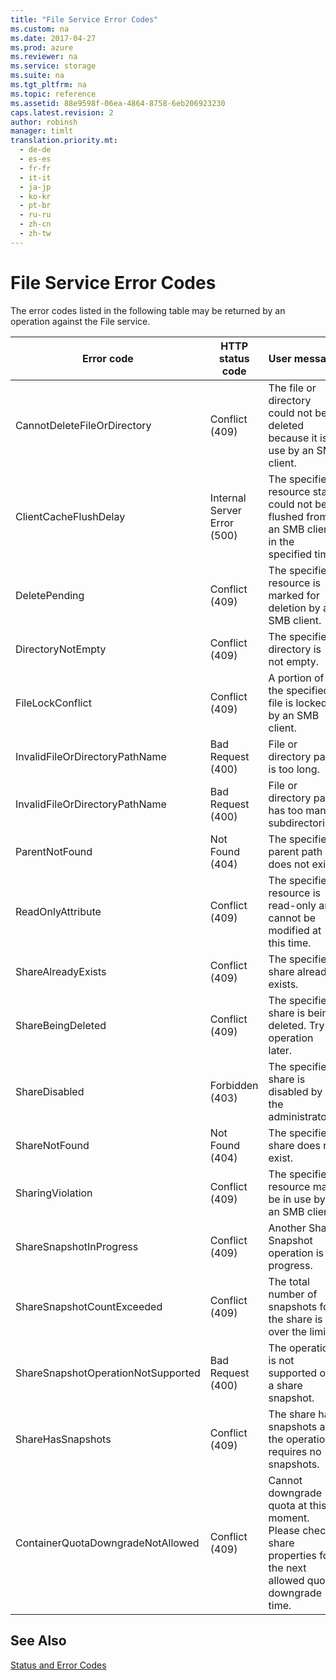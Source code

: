 ```yaml
---
title: "File Service Error Codes"
ms.custom: na
ms.date: 2017-04-27
ms.prod: azure
ms.reviewer: na
ms.service: storage
ms.suite: na
ms.tgt_pltfrm: na
ms.topic: reference
ms.assetid: 88e9598f-06ea-4864-8758-6eb206923230
caps.latest.revision: 2
author: robinsh
manager: timlt
translation.priority.mt: 
  - de-de
  - es-es
  - fr-fr
  - it-it
  - ja-jp
  - ko-kr
  - pt-br
  - ru-ru
  - zh-cn
  - zh-tw
---
```

# File Service Error Codes
The error codes listed in the following table may be returned by an operation against the File service.  
  
|Error code|HTTP status code|User message|  
|----------------|----------------------|------------------|  
|CannotDeleteFileOrDirectory|Conflict (409)|The file or directory could not be deleted because it is in use by an SMB client.|  
|ClientCacheFlushDelay|Internal Server Error (500)|The specified resource state could not be flushed from an SMB client in the specified time.|  
|DeletePending|Conflict (409)|The specified resource is marked for deletion by an SMB client.|  
|DirectoryNotEmpty|Conflict (409)|The specified directory is not empty.|  
|FileLockConflict|Conflict (409)|A portion of the specified file is locked by an SMB client.|  
|InvalidFileOrDirectoryPathName|Bad Request (400)|File or directory path is too long.|  
|InvalidFileOrDirectoryPathName|Bad Request (400)|File or directory path has too many subdirectories.|  
|ParentNotFound|Not Found (404)|The specified parent path does not exist.|  
|ReadOnlyAttribute|Conflict (409)|The specified resource is read-only and cannot be modified at this time.|  
|ShareAlreadyExists|Conflict (409)|The specified share already exists.|  
|ShareBeingDeleted|Conflict (409)|The specified share is being deleted. Try operation later.|  
|ShareDisabled|Forbidden (403)|The specified share is disabled by the administrator.|  
|ShareNotFound|Not Found (404)|The specified share does not exist.|  
|SharingViolation|Conflict (409)|The specified resource may be in use by an SMB client.|  
|ShareSnapshotInProgress|Conflict (409)|Another Share Snapshot operation is in progress.|
|ShareSnapshotCountExceeded|Conflict (409)|The total number of snapshots for the share is over the limit.|
|ShareSnapshotOperationNotSupported|Bad Request (400)|The operation is not supported on a share snapshot.|
|ShareHasSnapshots|Conflict (409)|The share has snapshots and the operation requires no snapshots.|
|ContainerQuotaDowngradeNotAllowed|Conflict (409)|Cannot downgrade quota at this moment. Please check share properties for the next allowed quota downgrade time.|
## See Also  
 [Status and Error Codes](Status-and-Error-Codes2.md)
